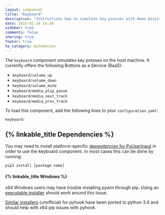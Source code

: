 ```yaml
---
layout: component
title: "Keyboard"
description: "Instructions how to simulate key presses with Home Assistant."
date: 2015-01-24 14:39
sidebar: true
comments: false
sharing: true
footer: true
ha_category: Automation
---
```



The `keyboard` component simulates key presses on the host machine. It currently offers the following Buttons as a Service (BaaS):

 * `keyboard/volume_up`
 * `keyboard/volume_down`
 * `keyboard/volume_mute`
 * `keyboard/media_play_pause`
 * `keyboard/media_next_track`
 * `keyboard/media_prev_track`

To load this component, add the following lines to your `configuration.yaml`:

```
keyboard:
```

## {% linkable_title Dependencies %}

You may need to install platform-specific [dependencies for PyUserInput](https://github.com/SavinaRoja/PyUserInput#dependencies) in order to use the keyboard component. In most cases this can be done by running:

```
pip3 install [package name]
```

#### {% linkable_title Windows %}

x64 Windows users may have trouble installing pywin through pip. Using an [executable installer](http://sourceforge.net/projects/pywin32/files/pywin32/) should work around this issue.

[Similar installers](http://www.lfd.uci.edu/~gohlke/pythonlibs/#pyhook) (unofficial) for pyhook have been ported to python 3.4 and should help with x64 pip issues with pyhook.
